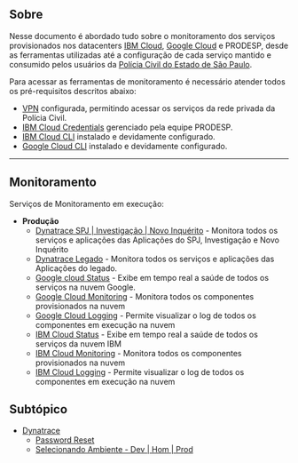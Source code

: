 ## Sobre

Nesse documento é abordado tudo sobre o monitoramento dos serviços provisionados nos datacenters [IBM Cloud](https://cloud.ibm.com/), [Google Cloud](https://cloud.google.com/?hl=pt-br) e PRODESP, desde as ferramentas utilizadas até a configuração de cada serviço mantido e consumido pelos usuários da [Polícia Civil do Estado de São Paulo](https://www.policiacivil.sp.gov.br/).

Para acessar as ferramentas de monitoramento é necessário atender todos os pré-requisitos descritos abaixo:

* [VPN]() configurada, permitindo acessar os serviços da rede privada da Polícia Civil.
* [IBM Cloud Credentials](https://cloud.ibm.com/docs/account?topic=account-account-getting-started) gerenciado pela equipe PRODESP.
* [IBM Cloud CLI](https://cloud.ibm.com/docs/cli) instalado e devidamente configurado.
* [Google Cloud CLI](https://cloud.google.com/sdk/docs/install?hl=pt-br#linux) instalado e devidamente configurado.

---

## Monitoramento

Serviços de Monitoramento em execução:

- **Produção**
  - [Dynatrace SPJ | Investigação | Novo Inquérito](https://gerenciamentoapm.prodesp.sp.gov.br/e/9aaf0a6a-09f4-460b-860e-72acedadd4d4/#dashboard;gtf=-2h;gf=5355219715125557752;id=21558fd2-c172-42d0-a4cd-a80b88b1693b) - Monitora todos os serviços e aplicações das Aplicações do SPJ, Investigação e Novo Inquérito
  - [Dynatrace Legado](https://gerenciamentoapm.prodesp.sp.gov.br/e/9aaf0a6a-09f4-460b-860e-72acedadd4d4/#dashboard;gtf=-2h;gf=5355219715125557752;id=59529f08-e12d-418d-9bd8-6282abc5d52d) - Monitora todos os serviços e aplicações das Aplicações do legado.
  - [Google cloud Status](https://status.cloud.google.com/regional/americas) - Exibe em tempo real a saúde de todos os serviços na nuvem Google.
  - [Google Cloud Monitoring](https://console.cloud.google.com/monitoring;duration=PT1H?hl=pt-br&project=dipol-sist-invest-prod) - Monitora todos os componentes provisionados na nuvem
  - [Google Cloud Logging](https://console.cloud.google.com/logs/query;cursorTimestamp=2024-09-06T18:06:57.005520Z;duration=PT1H?hl=pt-br&project=dipol-sist-invest-prod) - Permite visualizar o log de todos os componentes em execução na nuvem
  - [IBM Cloud Status](https://cloud.ibm.com/status) - Exibe em tempo real a saúde de todos os serviços da nuvem IBM
  - [IBM Cloud Monitoring](https://cloud.ibm.com/observe/embedded-view/monitoring/144ca74d-fd87-4ba6-a9c4-9bd0d3caeaab) - Monitora todos os componentes provisionados na nuvem
  - [IBM Cloud Logging](https://cloud.ibm.com/observe/embedded-view/logging/85cd5aa7-802c-4786-8271-85da0861185e) - Permite visualizar o log de todos os componentes em execução na nuvem

## Subtópico

- [Dynatrace](https://gitlab.prodesp.sp.gov.br/ssp/dipol/business/dipol-ops/-/wikis/Home/Monitoramento/Dynatrace)
  - [Password Reset](https://gitlab.prodesp.sp.gov.br/ssp/dipol/business/dipol-ops/-/wikis/Home/Monitoramento/Dynatrace#password-reset)
  - [Selecionando Ambiente - Dev | Hom | Prod](https://gitlab.prodesp.sp.gov.br/ssp/dipol/business/dipol-ops/-/wikis/Home/Monitoramento/Dynatrace#selecionando-o-ambiente)